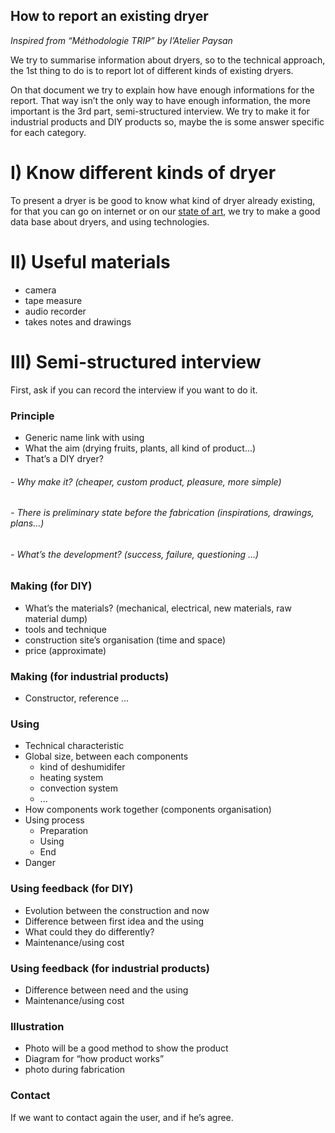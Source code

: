 How to report an existing dryer 
-------------------------------------
 
*Inspired from “Méthodologie TRIP” by l’Atelier Paysan*

We try to summarise information about dryers, so to the technical approach, the 1st thing to do is to report lot of different kinds of existing dryers.

On that document we try to explain how have enough informations for the report.
That way isn’t the only way to have enough information, the more important is the 3rd part, semi-structured interview.
We try to make it for industrial products and DIY products so, maybe the is some answer specific for each category.

# I) Know different kinds of dryer
To present a dryer is be good to know what kind of dryer already existing, for that you can go on internet or on our [state of art](https://github.com/Gillou38/Drying-open-source-solution/blob/master/01%20-%20Ideas%20and%20concepts/State%20of%20art.md), we try to make a good data base about dryers, and using technologies.

# II) Useful materials
- camera
- tape measure
- audio recorder
- takes notes and drawings

# III) Semi-structured interview
First, ask if you can record the interview if you want to do it.

### Principle
- Generic name link with using
- What the aim (drying fruits, plants, all kind of product...)
- That’s a DIY dryer?
######	- Why make it? (cheaper, custom product, pleasure, more simple)
######	- There is preliminary state before the fabrication (inspirations, drawings, plans…)
######	- What’s the development? (success, failure, questioning …)

### Making (for DIY)
- What’s the materials? (mechanical, electrical, new materials, raw material dump)
- tools and technique
- construction site’s organisation (time and space)
- price (approximate)
 
### Making (for industrial products)
- Constructor, reference …

### Using
- Technical characteristic
- Global size, between each components
	- kind of deshumidifer
	- heating system
	- convection system
	- ...
- How components work together (components organisation)
- Using process
	- Preparation
	- Using
	- End
- Danger

### Using feedback (for DIY)
- Evolution between the construction and now
- Difference between first idea and the using
- What could they do differently?
- Maintenance/using cost

### Using feedback (for industrial products)
- Difference between need and the using
- Maintenance/using cost

### Illustration
- Photo will be a good method to show the product
- Diagram for “how product works”
- photo during fabrication

### Contact
If we want to contact again the user, and if he’s agree.

